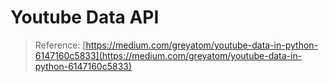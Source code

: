 # Youtube Data API
> Reference: [https://medium.com/greyatom/youtube-data-in-python-6147160c5833](https://medium.com/greyatom/youtube-data-in-python-6147160c5833)
